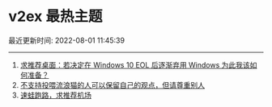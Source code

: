 # v2ex 最热主题

最近更新时间: 2022-08-01 11:45:39

--- 
1. [求推荐桌面：若决定在 Windows 10 EOL 后逐渐弃用 Windows 为此我该如何准备？](https://www.v2ex.com/t/869835) 
2. [不支持投喂流浪猫的人可以保留自己的观点，但请尊重别人](https://www.v2ex.com/t/869852) 
3. [速蛙跑路，求推荐机场](https://www.v2ex.com/t/869861) 
